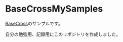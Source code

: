 # BaseCrossMySamples

[BaseCross](https://github.com/WiZFramework/BaseCross "BaseCross")のサンプルです。

自分の勉強用、記録用にこのリポジトリを作成しました。
